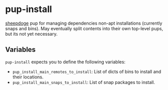 # pup-install

[sheepdoge](https://github.com/mattjmcnaughton/sheepdoge) pup for managing
dependencies non-apt installations (currently snaps and bins). May eventually
split contents into their own top-level pups, but its not yet necessary.

## Variables

`pup-install` expects you to define the following variables:
- `pup_install_main_remotes_to_install`: List of dicts of bins to install and their
  locations.
- `pup_install_main_snaps_to_install`: List of snap packages to install.
